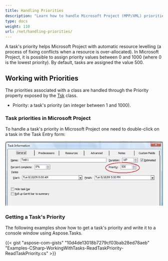 ```yaml
---
title: Handling Priorities
description: "Learn how to handle Microsoft Project (MPP/XML) priorities using Aspose.Tasks for .NET."
type: docs
weight: 110
url: /net/handling-priorities/
---
```


A task's priority helps Microsoft Project with automatic resource levelling (a process of fixing conflicts when a resource is over-allocated). In Microsoft Project, it is possible to assign priority values between 0 and 1000 (where 0 is the lowest priority). By default, tasks are assigned the value 500.

## **Working with Priorities**
The priorities associated with a class are handled through the Priority property exposed by the [Tsk](https://apireference.aspose.com/tasks/net/aspose.tasks/tsk) class.

- Priority: a task's priority (an integer between 1 and 1000).

### **Task priorities in Microsoft Project**
To handle a task's priority in Microsoft Project one need to double-click on a task in the Task Entry form:

![handling the task priority](handling-priorities_1.png)

### **Getting a Task's Priority**
The following examples show how to get a task's priority and write it to a console window using Aspose.Tasks.

{{< gist "aspose-com-gists" "10d4de13018b7279cf03bab28ed78aeb" "Examples-CSharp-WorkingWithTasks-ReadTaskPriority-ReadTaskPriority.cs" >}}

